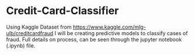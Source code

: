 # Credit-Card-Classifier
Using Kaggle Dataset from https://www.kaggle.com/mlg-ulb/creditcardfraud I will be creating predictive models to classify cases of fraud. Full details on process, can be seen through the jupyter notebook (.ipynb) file.
